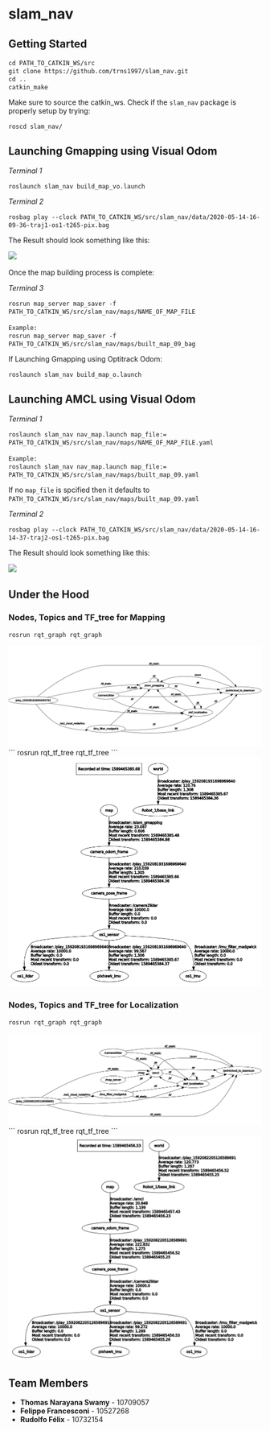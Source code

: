 # slam_nav

## Getting Started
```
cd PATH_TO_CATKIN_WS/src
git clone https://github.com/trns1997/slam_nav.git
cd ..
catkin_make 
```
Make sure to source the catkin_ws. Check if the `slam_nav` package is properly setup by trying:
```
roscd slam_nav/
```

## Launching Gmapping using Visual Odom
*Terminal 1*
```
roslaunch slam_nav build_map_vo.launch 
```
*Terminal 2*
```
rosbag play --clock PATH_TO_CATKIN_WS/src/slam_nav/data/2020-05-14-16-09-36-traj1-os1-t265-pix.bag 
```
The Result should look something like this:

<img src= https://github.com/trns1997/slam_nav/blob/master/media/map.gif/>

Once the map building process is complete:

*Terminal 3*
```
rosrun map_server map_saver -f PATH_TO_CATKIN_WS/src/slam_nav/maps/NAME_OF_MAP_FILE

Example:
rosrun map_server map_saver -f PATH_TO_CATKIN_WS/src/slam_nav/maps/built_map_09_bag 
```
If Launching Gmapping using Optitrack Odom:
```
roslaunch slam_nav build_map_o.launch 
```

## Launching AMCL using Visual Odom
*Terminal 1*
```
roslaunch slam_nav nav_map.launch map_file:= PATH_TO_CATKIN_WS/src/slam_nav/maps/NAME_OF_MAP_FILE.yaml

Example:
roslaunch slam_nav nav_map.launch map_file:= PATH_TO_CATKIN_WS/src/slam_nav/maps/built_map_09.yaml
```
If no `map_file` is spcified then it defaults to `PATH_TO_CATKIN_WS/src/slam_nav/maps/built_map_09.yaml`

*Terminal 2*
```
rosbag play --clock PATH_TO_CATKIN_WS/src/slam_nav/data/2020-05-14-16-14-37-traj2-os1-t265-pix.bag
```
The Result should look something like this:

<img src= https://github.com/trns1997/slam_nav/blob/master/media/loc.gif/>

## Under the Hood

### Nodes, Topics and TF_tree for Mapping
```
rosrun rqt_graph rqt_graph
```
<img src=https://github.com/trns1997/slam_nav/blob/master/media/map_graph.png>
```
rosrun rqt_tf_tree rqt_tf_tree
```
<img src=https://github.com/trns1997/slam_nav/blob/master/media/map_tf.png>

### Nodes, Topics and TF_tree for Localization
```
rosrun rqt_graph rqt_graph
```
<img src=https://github.com/trns1997/slam_nav/blob/master/media/nav_graph.png>
```
rosrun rqt_tf_tree rqt_tf_tree
```
<img src=https://github.com/trns1997/slam_nav/blob/master/media/nav_tf.png>

## Team Members
* **Thomas Narayana Swamy** - 10709057
* **Felippe Francesconi** - 10527268
* **Rudolfo Félix**  - 10732154


